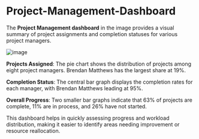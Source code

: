 # Project-Management-Dashboard
The **Project Management dashboard** in the image provides a visual summary of project assignments and completion statuses for various project managers.

![image](https://github.com/user-attachments/assets/5e136e0a-112a-4aa9-94d8-01c5f7e478ab)


**Projects Assigned**: The pie chart shows the distribution of projects among eight project managers. Brendan Matthews has the largest share at 19%.

**Completion Status**: The central bar graph displays the completion rates for each manager, with Brendan Matthews leading at 95%.

**Overall Progress**: Two smaller bar graphs indicate that 63% of projects are complete, 11% are in process, and 26% have not started.

This dashboard helps in quickly assessing progress and workload distribution, making it easier to identify areas needing improvement or resource reallocation.
